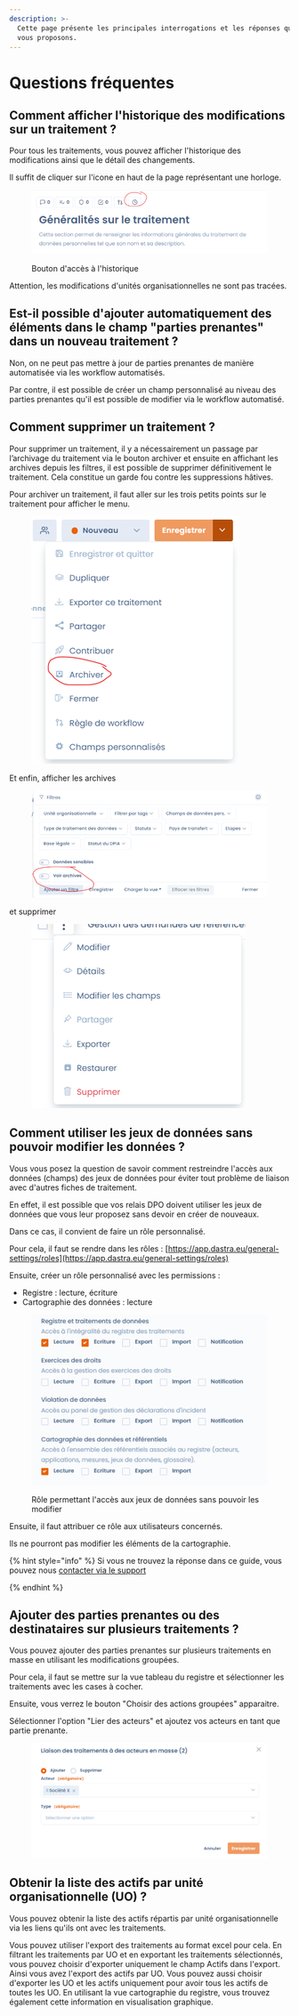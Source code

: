 ```yaml
---
description: >-
  Cette page présente les principales interrogations et les réponses que nous
  vous proposons.
---
```


# Questions fréquentes

## Comment afficher l'historique des modifications sur un traitement ?

Pour tous les traitements, vous pouvez afficher l'historique des modifications ainsi que le détail des changements.&#x20;

Il suffit de cliquer sur l'icone en haut de la page représentant une horloge.

<figure><img src="../../.gitbook/assets/image (1) (1) (3).png" alt=""><figcaption><p>Bouton d'accès à l'historique</p></figcaption></figure>

Attention, les modifications d'unités organisationnelles ne sont pas tracées.&#x20;

## Est-il possible d'ajouter automatiquement des éléments dans le champ "parties prenantes" dans un nouveau traitement ?

Non, on ne peut pas mettre à jour de parties prenantes de manière automatisée via les workflow automatisés.&#x20;

Par contre, il est possible de créer un champ personnalisé au niveau des parties prenantes qu'il est possible de modifier via le workflow automatisé.

## Comment supprimer un traitement ?

Pour supprimer un traitement, il y a nécessairement un passage par l’archivage du traitement via le bouton archiver et ensuite en affichant les archives depuis les filtres, il est possible de supprimer définitivement le traitement. Cela constitue un garde fou contre les suppressions hâtives.

Pour archiver un traitement, il faut aller sur les trois petits points sur le traitement pour afficher le menu.

<figure><img src="../../.gitbook/assets/image (1) (1) (5).png" alt=""><figcaption></figcaption></figure>

Et enfin, afficher les archives

<figure><img src="../../.gitbook/assets/image (2) (3) (2).png" alt=""><figcaption></figcaption></figure>

et supprimer&#x20;

<figure><img src="../../.gitbook/assets/image (4) (1) (1).png" alt=""><figcaption></figcaption></figure>

## Comment utiliser les jeux de données sans pouvoir modifier les données ?

Vous vous posez la question de savoir comment restreindre l'accès aux données (champs) des jeux de données pour éviter tout problème de liaison avec d'autres fiches de traitement.

En effet, il est possible que vos relais DPO doivent utiliser les jeux de données que vous leur proposez sans devoir en créer de nouveaux.&#x20;

Dans ce cas, il convient de faire un rôle personnalisé.&#x20;

Pour cela, il faut se rendre dans les rôles : [https://app.dastra.eu/general-settings/roles](https://app.dastra.eu/general-settings/roles)

Ensuite, créer un rôle personnalisé avec les permissions :&#x20;

* Registre : lecture, écriture
* Cartographie des données : lecture

<figure><img src="../../.gitbook/assets/image (2).png" alt=""><figcaption><p>Rôle permettant l'accès aux jeux de données sans pouvoir les modifier</p></figcaption></figure>

Ensuite, il faut attribuer ce rôle aux utilisateurs concernés.&#x20;

Ils ne pourront pas modifier les éléments de la cartographie.

{% hint style="info" %}
Si vous ne trouvez la réponse dans ce guide, vous pouvez nous [contacter via le support](../../commencer/le-support/faire-une-demande-de-support.md)


{% endhint %}

## Ajouter des parties prenantes ou des destinataires sur plusieurs traitements ?

Vous pouvez ajouter des parties prenantes sur plusieurs traitements en masse en utilisant les modifications groupées.&#x20;

Pour cela, il faut se mettre sur la vue tableau du registre et sélectionner les traitements avec les cases à cocher.&#x20;

Ensuite, vous verrez le bouton "Choisir des actions groupées" apparaitre.&#x20;

Sélectionner l'option "Lier des acteurs" et ajoutez vos acteurs en tant que partie prenante.&#x20;

<figure><img src="../../.gitbook/assets/image (17).png" alt=""><figcaption></figcaption></figure>

## Obtenir la liste des actifs par unité organisationnelle (UO) ?

Vous pouvez obtenir la liste des actifs répartis par unité organisationnelle via les liens qu'ils ont avec les traitements.&#x20;

Vous pouvez utiliser l'export des traitements au format excel pour cela. En filtrant les traitements par UO et en exportant les traitements sélectionnés, vous pouvez choisir d'exporter uniquement le champ Actifs dans l'export. Ainsi vous avez l'export des actifs par UO. Vous pouvez aussi choisir d'exporter les UO et les actifs uniquement pour avoir tous les actifs de toutes les UO. En utilisant la vue cartographie du registre, vous trouvez également cette information en visualisation graphique.




